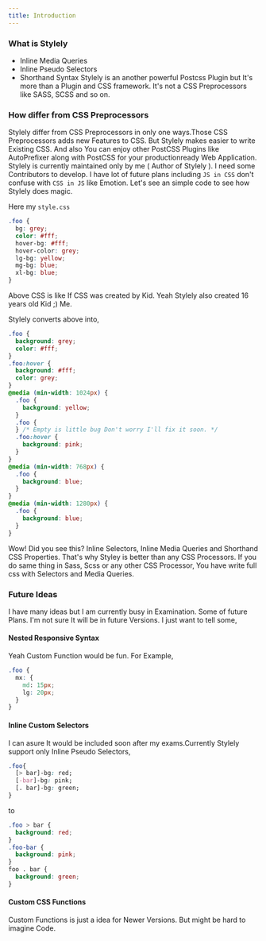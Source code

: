 ```yaml
---
title: Introduction
---
```


### What is Stylely

- Inline Media Queries
- Inline Pseudo Selectors
- Shorthand Syntax
  Stylely is an another powerful Postcss Plugin but It's more than a Plugin and CSS framework. It's not a CSS Preprocessors like SASS, SCSS and so on.

### How differ from CSS Preprocessors

Stylely differ from CSS Preprocessors in only one ways.Those CSS Preprocessors adds new Features to CSS. But Stylely makes easier to write Existing CSS. And also You can enjoy other PostCSS Plugins like AutoPrefixer along with PostCSS for your productionready Web Application. Stylely is currently maintained only by me ( Author of Stylely ). I need some Contributors to develop. I have lot of future plans including `JS in CSS` don't confuse with `CSS in JS` like Emotion. Let's see an simple code to see how Stylely does magic.

Here my `style.css`

```css
.foo {
  bg: grey;
  color: #fff;
  hover-bg: #fff;
  hover-color: grey;
  lg-bg: yellow;
  mg-bg: blue;
  xl-bg: blue;
}
```

Above CSS is like If CSS was created by Kid. Yeah Stylely also created 16 years old Kid ;) Me.

Stylely converts above into,

```css
.foo {
  background: grey;
  color: #fff;
}
.foo:hover {
  background: #fff;
  color: grey;
}
@media (min-width: 1024px) {
  .foo {
    background: yellow;
  }
  .foo {
  } /* Empty is little bug Don't worry I'll fix it soon. */
  .foo:hover {
    background: pink;
  }
}
@media (min-width: 768px) {
  .foo {
    background: blue;
  }
}
@media (min-width: 1280px) {
  .foo {
    background: blue;
  }
}
```

Wow! Did you see this? Inline Selectors, Inline Media Queries and Shorthand CSS Properties. That's why Styley is better than any CSS Processors. If you do same thing in Sass, Scss or any other CSS Processor, You have write full css with Selectors and Media Queries.

### Future Ideas

I have many ideas but I am currently busy in Examination. Some of future Plans. I'm not sure It will be in future Versions. I just want to tell some,

#### Nested Responsive Syntax

Yeah Custom Function would be fun. For Example,

```css
.foo {
  mx: {
    md: 15px;
    lg: 20px;
  }
}
```

#### Inline Custom Selectors

I can asure It would be included soon after my exams.Currently Stylely support only Inline Pseudo Selectors,

```css
.foo{
  [> bar]-bg: red;
  [-bar]-bg: pink;
  [. bar]-bg: green;
}
```

to

```css
.foo > bar {
  background: red;
}
.foo-bar {
  background: pink;
}
foo . bar {
  background: green;
}
```

#### Custom CSS Functions

Custom Functions is just a idea for Newer Versions. But might be hard to imagine Code.
